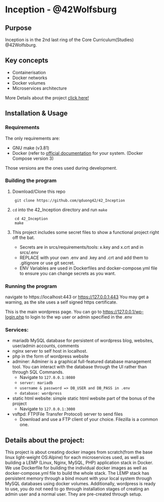 #  Inception - @42Wolfsburg

## Purpose

Inception is in the 2nd last ring of the Core Curriculum(Studies) @42Wolfsburg.

## Key concepts
- Containerisation
- Docker networks
- Docker volumes
- Microservices architecture

More Details about the project [click here!](#details-about-the-project)


## Installation & Usage

### Requirements
The only requirements are:
- GNU make (v3.81)
- Docker (refer to [official documentation](https://docs.docker.com/engine/install/) for your system. (Docker Compose version 3)

Those versions are the ones used during development.

### Building the program

1. Download/Clone this repo

        git clone https://github.com/qduong42/42_Inception
2. `cd` into the 42_Inception directory and run `make`

        cd 42_Inception
        make
3. This project includes some secret files to show a functional project right off the bat.
   - Secrets are in srcs/requirements/tools: x.key and x.crt and in srcs/.env
   - REPLACE with your own .env and .key and .crt and add them to .gitignore or use git secret.
   - ENV Variables are used in Dockerfiles and docker-compose.yml file to ensure you can change secrets as you want.

### Running the program

navigate to https://localhost:443 or https://127.0.0.1:443 You may get a warning, as the site uses a self signed https certificate.

This is the main wordpress page. You can go to https://127.0.0.1/wp-login.php to login to the wp user or admin specified in the .env

### Services:
- mariadb MySQL database for persistent of wordpress blog, websites, user/admin accounts, comments
- nginx server to self host in localhost.
- php in the form of wordpress website
- adminer: Adminer is a graphical full-featured database management tool. You can interact with the database through the UI rather than through SQL Commands.
  - Navigate to `127.0.0.1:8080`
  - `server: mariadb`
  - `username & password => DB_USER and DB_PASS in .env`
  - `database: wordpress`
- static html website: simple static html website part of the bonus of the project
  - Navigate to `127.0.0.1:3000`
- vsftpd: FTP(File Transfer Protocol) server to send files
  - Download and use a FTP client of your choice. Filezilla is a common one.

## Details about the project:

This project is about creating docker images from scratch(from the base linux light-weight OS:Alpine) for each microservices used, as well as building a LEMP (Linux, Nginx, MySQL, PHP) application stack in Docker. We use Dockerfile for building the individual docker images as well as docker-compose.yml file to build the whole stack. The LEMP stack has persistent memory through a bind mount with your local system through MySQL databases using docker volumes. Additionally, wordpress is ready to use, you do not need to go through installation stages of creating an admin user and a normal user. They are pre-created through setup. 

